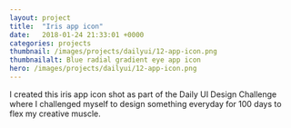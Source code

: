 ```yaml
---
layout: project
title:  "Iris app icon"
date:   2018-01-24 21:33:01 +0000
categories: projects
thumbnail: /images/projects/dailyui/12-app-icon.png
thumbnailalt: Blue radial gradient eye app icon
hero: /images/projects/dailyui/12-app-icon.png
---
```


I created this iris app icon shot as part of the Daily UI Design Challenge where I challenged myself to design something everyday for 100 days to flex my creative muscle.